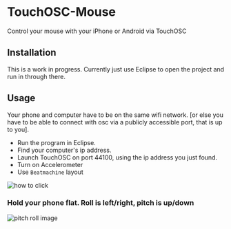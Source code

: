 TouchOSC-Mouse
==============

Control your mouse with your iPhone or Android via TouchOSC

## Installation

This is a work in progress. Currently just use Eclipse to open the project and run in through there.

## Usage

Your phone and computer have to be on the same wifi network. [or else you have to be able to connect with osc via a publicly accessible port, that is up to you].

* Run the program in Eclipse.
* Find your computer's ip address.
* Launch TouchOSC on port 44100, using the ip address you just found.
* Turn on Accelerometer
* Use `Beatmachine` layout

![how to click](http://i.imgur.com/HlkcA23.png)

### Hold your phone flat. Roll is left/right, pitch is up/down

![pitch roll image](http://upload.wikimedia.org/wikipedia/commons/5/54/Flight_dynamics_with_text.png)
